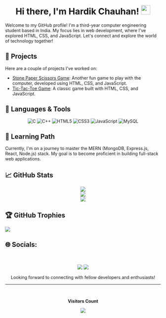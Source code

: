 <h1 align="center">Hi there, I'm Hardik Chauhan! <img src="https://media.giphy.com/media/hvRJCLFzcasrR4ia7z/giphy.gif" width="30px"></h1>

Welcome to my GitHub profile! I'm a third-year computer engineering student based in India. My focus lies in web development, where I've explored HTML, CSS, and JavaScript. Let's connect and explore the world of technology together!

## 🚀 Projects

Here are a couple of projects I've worked on:

- [Stone Paper Scissors Game](https://github.com/chauhan-hardik/rock-paper-scissors.git): Another fun game to play with the computer, developed using HTML, CSS, and JavaScript.
- [Tic-Tac-Toe Game](https://github.com/chauhan-hardik/Tic-Tac-Toe.git): A classic game built with HTML, CSS, and JavaScript.

## 🔧 Languages & Tools

<div align="center">
  
![C](https://img.shields.io/badge/c-%2300599C.svg?style=for-the-badge&logo=c&logoColor=white) ![C++](https://img.shields.io/badge/c++-%2300599C.svg?style=for-the-badge&logo=c%2B%2B&logoColor=white) ![HTML5](https://img.shields.io/badge/html5-%23E34F26.svg?style=for-the-badge&logo=html5&logoColor=white) ![CSS3](https://img.shields.io/badge/css3-%231572B6.svg?style=for-the-badge&logo=css3&logoColor=white) ![JavaScript](https://img.shields.io/badge/javascript-%23323330.svg?style=for-the-badge&logo=javascript&logoColor=%23F7DF1E) ![MySQL](https://img.shields.io/badge/mysql-%2300000f.svg?style=for-the-badge&logo=mysql&logoColor=white)
</div>

## 🌱 Learning Path

Currently, I'm on a journey to master the MERN (MongoDB, Express.js, React, Node.js) stack. My goal is to become proficient in building full-stack web applications.

## 📈 GitHub Stats

<div align="center">
  
  ![](https://github-readme-stats.vercel.app/api?username=chauhan-hardik&theme=default&hide_border=false&include_all_commits=false&count_private=false)<br/>
  ![](https://github-readme-streak-stats.herokuapp.com/?user=chauhan-hardik&theme=defaul&hide_border=false)<br/>
  ![](https://github-readme-stats.vercel.app/api/top-langs/?username=chauhan-hardik&theme=default&hide_border=false&include_all_commits=false&count_private=false&layout=compact)
</div>

## 🏆 GitHub Trophies
![](https://github-profile-trophy.vercel.app/?username=chauhan-hardik&theme=onestar&no-frame=true&no-bg=true&margin-w=4)

## 🌐 Socials:
<p align="center">
  <br/><br/>
  <a target="_blank" href="https://www.linkedin.com/in/hardik-chauhan-256260266"><img src="https://img.shields.io/badge/-LinkedIn-0077B5?style=for-the-badge&logo=Linkedin&logoColor=white"></img></a>
  <a target="_blank" href="mailto:hardikchauhan1502@gmail.com"><img src="https://img.shields.io/badge/-Gmail-D14836?style=for-the-badge&logo=Gmail&logoColor=white"></img></a><br>
</p>

<p align="center">Looking forward to connecting with fellow developers and enthusiasts!</p>

---
<div align="center">
  <br>
  <p align="centre"><b>Visitors Count</b></p>  
  <p align="center"><img align="center" src="https://profile-counter.glitch.me/{chauhan-hardik}/count.svg" /></p> 
  <br>
</div>
